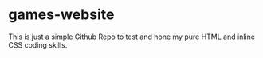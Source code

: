# games-website
This is just a simple Github Repo to test and hone my pure HTML and inline CSS coding skills.
